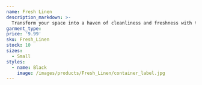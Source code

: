 ```yaml
---
name: Fresh Linen
description_markdown: >-
  Transform your space into a haven of cleanliness and freshness with the crisp scent of freshly laundered linens.
garment_type:
price: '9.99'
sku: Fresh_Linen
stock: 10
sizes:
  - Small
styles:
  - name: Black
    image: /images/products/Fresh_Linen/container_label.jpg
---
```

